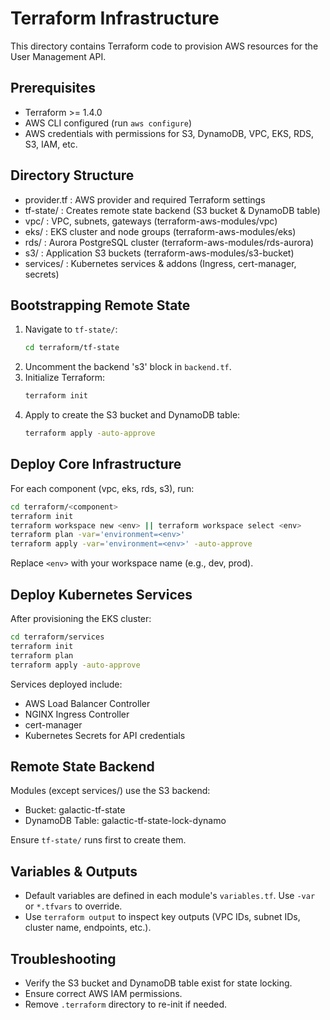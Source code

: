 # Terraform Infrastructure

This directory contains Terraform code to provision AWS resources for the User Management API.

## Prerequisites

- Terraform >= 1.4.0
- AWS CLI configured (run `aws configure`)
- AWS credentials with permissions for S3, DynamoDB, VPC, EKS, RDS, S3, IAM, etc.

## Directory Structure

- provider.tf    : AWS provider and required Terraform settings
- tf-state/      : Creates remote state backend (S3 bucket & DynamoDB table)
- vpc/           : VPC, subnets, gateways (terraform-aws-modules/vpc)
- eks/           : EKS cluster and node groups (terraform-aws-modules/eks)
- rds/           : Aurora PostgreSQL cluster (terraform-aws-modules/rds-aurora)
- s3/            : Application S3 buckets (terraform-aws-modules/s3-bucket)
- services/      : Kubernetes services & addons (Ingress, cert-manager, secrets)

## Bootstrapping Remote State

1. Navigate to `tf-state/`:
   ```bash
   cd terraform/tf-state
   ```
2. Uncomment the backend 's3' block in `backend.tf`.
3. Initialize Terraform:
   ```bash
   terraform init
   ```
4. Apply to create the S3 bucket and DynamoDB table:
   ```bash
   terraform apply -auto-approve
   ```

## Deploy Core Infrastructure

For each component (vpc, eks, rds, s3), run:

```bash
cd terraform/<component>
terraform init
terraform workspace new <env> || terraform workspace select <env>
terraform plan -var='environment=<env>'
terraform apply -var='environment=<env>' -auto-approve
```

Replace `<env>` with your workspace name (e.g., dev, prod).

## Deploy Kubernetes Services

After provisioning the EKS cluster:

```bash
cd terraform/services
terraform init
terraform plan
terraform apply -auto-approve
```

Services deployed include:

- AWS Load Balancer Controller
- NGINX Ingress Controller
- cert-manager
- Kubernetes Secrets for API credentials

## Remote State Backend

Modules (except services/) use the S3 backend:

- Bucket: galactic-tf-state
- DynamoDB Table: galactic-tf-state-lock-dynamo

Ensure `tf-state/` runs first to create them.

## Variables & Outputs


- Default variables are defined in each module's `variables.tf`. Use `-var` or `*.tfvars` to override.
- Use `terraform output` to inspect key outputs (VPC IDs, subnet IDs, cluster name, endpoints, etc.).

## Troubleshooting

- Verify the S3 bucket and DynamoDB table exist for state locking.
- Ensure correct AWS IAM permissions.
- Remove `.terraform` directory to re-init if needed.

